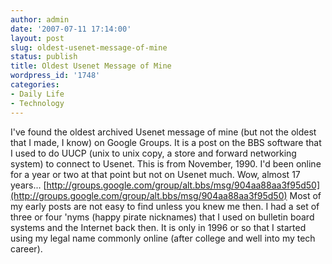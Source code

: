 ```yaml
---
author: admin
date: '2007-07-11 17:14:00'
layout: post
slug: oldest-usenet-message-of-mine
status: publish
title: Oldest Usenet Message of Mine
wordpress_id: '1748'
categories:
- Daily Life
- Technology
---
```


I've found the oldest archived Usenet message of mine (but not the
oldest that I made, I know) on Google Groups. It is a post on the BBS
software that I used to do UUCP (unix to unix copy, a store and forward
networking system) to connect to Usenet. This is from November, 1990.
I'd been online for a year or two at that point but not on Usenet much.
Wow, almost 17 years...
[http://groups.google.com/group/alt.bbs/msg/904aa88aa3f95d50](http://groups.google.com/group/alt.bbs/msg/904aa88aa3f95d50)
Most of my early posts are not easy to find unless you knew me then. I
had a set of three or four 'nyms (happy pirate nicknames) that I used on
bulletin board systems and the Internet back then. It is only in 1996 or
so that I started using my legal name commonly online (after college and
well into my tech career).
